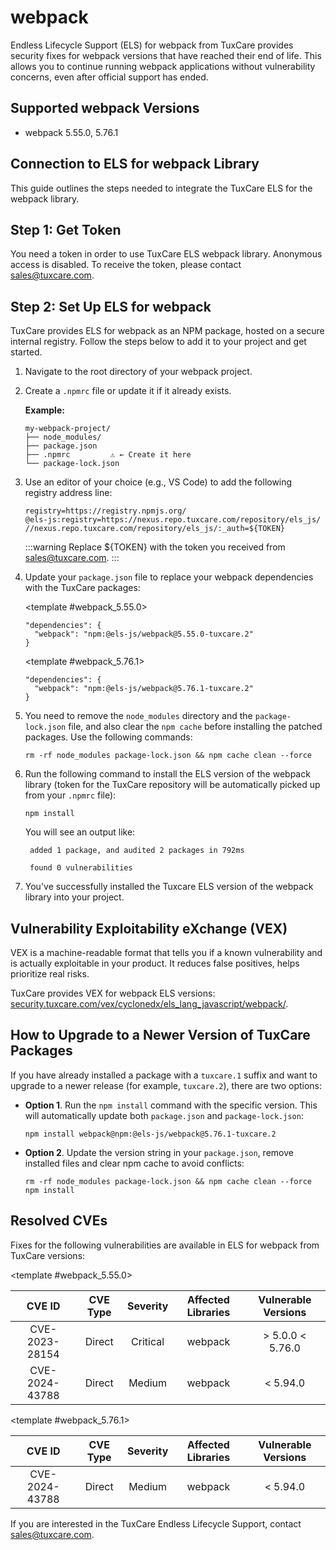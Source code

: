 # webpack

Endless Lifecycle Support (ELS) for webpack from TuxCare provides security fixes for webpack versions that have reached their end of life. This allows you to continue running webpack applications without vulnerability concerns, even after official support has ended.

## Supported webpack Versions

* webpack 5.55.0, 5.76.1

## Connection to ELS for webpack Library

This guide outlines the steps needed to integrate the TuxCare ELS for the webpack library.

## Step 1: Get Token

You need a token in order to use TuxCare ELS webpack library. Anonymous access is disabled. To receive the token, please contact [sales@tuxcare.com](mailto:sales@tuxcare.com).

## Step 2: Set Up ELS for webpack

TuxCare provides ELS for webpack as an NPM package, hosted on a secure internal registry. Follow the steps below to add it to your project and get started.

1. Navigate to the root directory of your webpack project.
2. Create a `.npmrc` file or update it if it already exists.

   **Example:**

   ```text
   my-webpack-project/
   ├── node_modules/
   ├── package.json
   ├── .npmrc         ⚠️ ← Create it here
   └── package-lock.json
   ```

3. Use an editor of your choice (e.g., VS Code) to add the following registry address line:

   <CodeWithCopy>

   ```text
   registry=https://registry.npmjs.org/
   @els-js:registry=https://nexus.repo.tuxcare.com/repository/els_js/
   //nexus.repo.tuxcare.com/repository/els_js/:_auth=${TOKEN}
   ```

   </CodeWithCopy>

   :::warning
   Replace ${TOKEN} with the token you received from [sales@tuxcare.com](mailto:sales@tuxcare.com).
   :::

4. Update your `package.json` file to replace your webpack dependencies with the TuxCare packages:

   <TableTabs label="Choose webpack version: " >

     <template #webpack_5.55.0>

     <CodeWithCopy>

     ```text
     "dependencies": {
       "webpack": "npm:@els-js/webpack@5.55.0-tuxcare.2"
     }
     ```

     </CodeWithCopy>

     </template>

     <template #webpack_5.76.1>

     <CodeWithCopy>

     ```text
     "dependencies": {
       "webpack": "npm:@els-js/webpack@5.76.1-tuxcare.2"
     }
     ```

     </CodeWithCopy>

     </template>

   </TableTabs>

5. You need to remove the `node_modules` directory and the `package-lock.json` file, and also clear the `npm cache` before installing the patched packages. Use the following commands:
   
   <CodeWithCopy>

   ```text
   rm -rf node_modules package-lock.json && npm cache clean --force
   ```

   </CodeWithCopy>

6. Run the following command to install the ELS version of the webpack library (token for the TuxCare repository will be automatically picked up from your `.npmrc` file):

   <CodeWithCopy>

   ```text
   npm install
   ```

   </CodeWithCopy>

   You will see an output like:

   ```text
    added 1 package, and audited 2 packages in 792ms
    
    found 0 vulnerabilities
   ```

7. You've successfully installed the Tuxcare ELS version of the webpack library into your project.

## Vulnerability Exploitability eXchange (VEX) 

VEX is a machine-readable format that tells you if a known vulnerability and is actually exploitable in your product. It reduces false positives, helps prioritize real risks.

TuxCare provides VEX for webpack ELS versions: [security.tuxcare.com/vex/cyclonedx/els_lang_javascript/webpack/](https://security.tuxcare.com/vex/cyclonedx/els_lang_javascript/webpack/).

## How to Upgrade to a Newer Version of TuxCare Packages

If you have already installed a package with a `tuxcare.1` suffix and want to upgrade to a newer release (for example, `tuxcare.2`), there are two options:

* **Option 1**. Run the `npm install` command with the specific version. This will automatically update both `package.json` and `package-lock.json`:

  <CodeWithCopy>

  ```text
  npm install webpack@npm:@els-js/webpack@5.76.1-tuxcare.2
  ```

  </CodeWithCopy>

* **Option 2**. Update the version string in your `package.json`, remove installed files and clear npm cache to avoid conflicts:

  <CodeWithCopy>

  ```text
  rm -rf node_modules package-lock.json && npm cache clean --force
  npm install
  ```

  </CodeWithCopy>

## Resolved CVEs

Fixes for the following vulnerabilities are available in ELS for webpack from TuxCare versions:

<TableTabs label="Choose webpack version: " >

<template #webpack_5.55.0>

| CVE ID         | CVE Type | Severity | Affected Libraries | Vulnerable Versions |
| :------------: | :------: |:--------:|:------------------:| :----------------: |
| CVE-2023-28154 | Direct   | Critical | webpack           | > 5.0.0 < 5.76.0  |
| CVE-2024-43788 | Direct   | Medium   | webpack           | < 5.94.0           |

  </template>

<template #webpack_5.76.1>

| CVE ID         | CVE Type | Severity | Affected Libraries | Vulnerable Versions |
| :------------: | :------: |:--------:|:------------------:| :----------------: |
| CVE-2024-43788 | Direct   | Medium   | webpack           | < 5.94.0           |

  </template>

</TableTabs>

If you are interested in the TuxCare Endless Lifecycle Support, contact [sales@tuxcare.com](mailto:sales@tuxcare.com).


